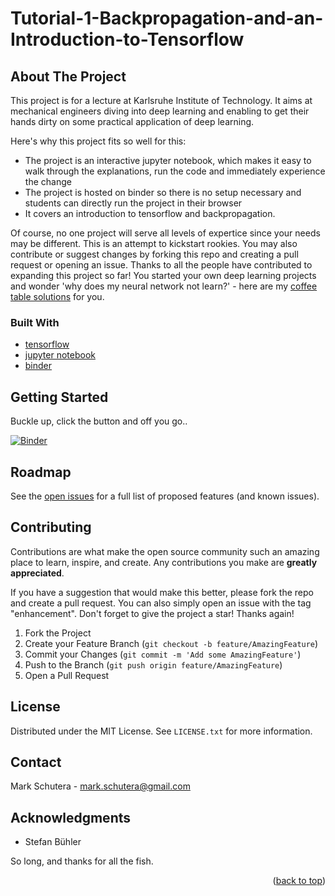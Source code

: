 # Tutorial-1-Backpropagation-and-an-Introduction-to-Tensorflow
<div id="top"></div>


<!-- ABOUT THE PROJECT -->
## About The Project

This project is for a lecture at Karlsruhe Institute of Technology. It aims at mechanical engineers diving into deep learning and enabling to get their hands dirty on some practical application of deep learning.

Here's why this project fits so well for this:
* The project is an interactive jupyter notebook, which makes it easy to walk through the explanations, run the code and immediately experience the change
* The project is hosted on binder so there is no setup necessary and students can directly run the project in their browser
* It covers an introduction to tensorflow and backpropagation. 

Of course, no one project will serve all levels of expertice since your needs may be different. This is an attempt to kickstart rookies. You may also contribute or suggest changes by forking this repo and creating a pull request or opening an issue. Thanks to all the people have contributed to expanding this project so far! You started your own deep learning projects and wonder 'why does my neural network not learn?' - here are my [coffee table solutions](https://www.amazon.de/dp/B09QRGWWZP) for you.


### Built With

* [tensorflow](https://tensorflow.org/)
* [jupyter notebook](https://jupyter.org/)
* [binder](https://mybinder.org/)



<!-- GETTING STARTED -->
## Getting Started

Buckle up, click the button and off you go..


[![Binder](https://mybinder.org/badge_logo.svg)](https://mybinder.org/v2/gh/schutera/Tutorial-1-Backpropagation-and-an-Introduction-to-Tensorflow/HEAD?labpath=FCN-TUT.ipynb)


<!-- ROADMAP -->
## Roadmap

See the [open issues](https://github.com/schutera/Tutorial-1-Backpropagation-and-an-Introduction-to-Tensorflow/issues) for a full list of proposed features (and known issues).



<!-- CONTRIBUTING -->
## Contributing

Contributions are what make the open source community such an amazing place to learn, inspire, and create. Any contributions you make are **greatly appreciated**.

If you have a suggestion that would make this better, please fork the repo and create a pull request. You can also simply open an issue with the tag "enhancement".
Don't forget to give the project a star! Thanks again!

1. Fork the Project
2. Create your Feature Branch (`git checkout -b feature/AmazingFeature`)
3. Commit your Changes (`git commit -m 'Add some AmazingFeature'`)
4. Push to the Branch (`git push origin feature/AmazingFeature`)
5. Open a Pull Request



<!-- LICENSE -->
## License

Distributed under the MIT License. See `LICENSE.txt` for more information.




<!-- CONTACT -->
## Contact

Mark Schutera - mark.schutera@gmail.com




<!-- ACKNOWLEDGMENTS -->
## Acknowledgments
- Stefan Bühler

So long, and thanks for all the fish.

<p align="right">(<a href="#top">back to top</a>)</p>
